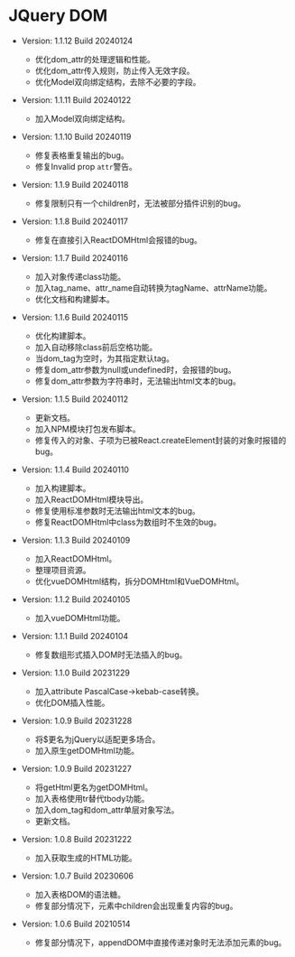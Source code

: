 # JQuery DOM

- Version: 1.1.12 Build 20240124
	- 优化dom_attr的处理逻辑和性能。
	- 优化dom_attr传入规则，防止传入无效字段。
	- 优化Model双向绑定结构，去除不必要的字段。

- Version: 1.1.11 Build 20240122
	- 加入Model双向绑定结构。

- Version: 1.1.10 Build 20240119
	- 修复表格重复输出的bug。
	- 修复Invalid prop `attr`警告。

- Version: 1.1.9 Build 20240118
	- 修复限制只有一个children时，无法被部分插件识别的bug。

- Version: 1.1.8 Build 20240117
	- 修复在直接引入ReactDOMHtml会报错的bug。

- Version: 1.1.7 Build 20240116
	- 加入对象传递class功能。
	- 加入tag_name、attr_name自动转换为tagName、attrName功能。
	- 优化文档和构建脚本。

- Version: 1.1.6 Build 20240115
	- 优化构建脚本。
	- 加入自动移除class前后空格功能。
	- 当dom_tag为空时，为其指定默认tag。
	- 修复dom_attr参数为null或undefined时，会报错的bug。
	- 修复dom_attr参数为字符串时，无法输出html文本的bug。

- Version: 1.1.5 Build 20240112
	- 更新文档。
	- 加入NPM模块打包发布脚本。
	- 修复传入的对象、子项为已被React.createElement封装的对象时报错的bug。

- Version: 1.1.4 Build 20240110
	- 加入构建脚本。
	- 加入ReactDOMHtml模块导出。
	- 修复使用标准参数时无法输出html文本的bug。
	- 修复ReactDOMHtml中class为数组时不生效的bug。

- Version: 1.1.3 Build 20240109
	- 加入ReactDOMHtml。
	- 整理项目资源。
	- 优化vueDOMHtml结构，拆分DOMHtml和VueDOMHtml。

- Version: 1.1.2 Build 20240105
	- 加入vueDOMHtml功能。

- Version: 1.1.1 Build 20240104
	- 修复数组形式插入DOM时无法插入的bug。

- Version: 1.1.0 Build 20231229
	- 加入attribute PascalCase→kebab-case转换。
	- 优化DOM插入性能。

- Version: 1.0.9 Build 20231228
	- 将$更名为jQuery以适配更多场合。
	- 加入原生getDOMHtml功能。

- Version: 1.0.9 Build 20231227
	- 将getHtml更名为getDOMHtml。
	- 加入表格使用tr替代tbody功能。
	- 加入dom_tag和dom_attr单层对象写法。
	- 更新文档。

- Version: 1.0.8 Build 20231222
	- 加入获取生成的HTML功能。

- Version: 1.0.7 Build 20230606
	- 加入表格DOM的语法糖。
	- 修复部分情况下，元素中children会出现重复内容的bug。

- Version: 1.0.6 Build 20210514
	- 修复部分情况下，appendDOM中直接传递对象时无法添加元素的bug。